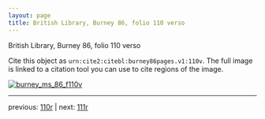 ```yaml
---
layout: page
title: British Library, Burney 86, folio 110 verso
---
```


British Library, Burney 86, folio 110 verso

Cite this object as `urn:cite2:citebl:burney86pages.v1:110v`.  The full image is linked to a citation tool you can use to cite regions of the image.

[![burney_ms_86_f110v](http://www.homermultitext.org/iipsrv?IIIF=/project/homer/pyramidal/deepzoom/citebl/burney86imgs/v1/burney_ms_86_f110v.tif/full/800,/0/default.jpg)](http://www.homermultitext.org/ict2/?urn=urn:cite2:citebl:burney86imgs.v1:burney_ms_86_f110v) 

---

previous:  [110r](../110r/) | next: [111r](../111r/)